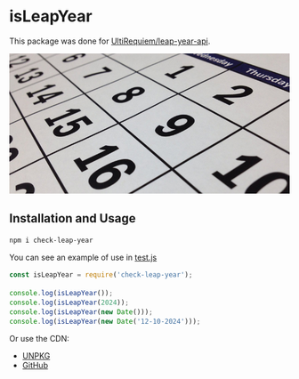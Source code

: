 # isLeapYear

This package was done for [UltiRequiem/leap-year-api](https://github.com/UltiRequiem/leap-year-api).

![Cover](./assets/cover.jpg)

## Installation and Usage

```bash
npm i check-leap-year
```

You can see an example of use in [test.js](./test.js)

```javascript
const isLeapYear = require('check-leap-year');

console.log(isLeapYear());
console.log(isLeapYear(2024));
console.log(isLeapYear(new Date()));
console.log(isLeapYear(new Date('12-10-2024')));
```

Or use the CDN:

- [UNPKG](https://unpkg.com/check-leap-year@1.2.0/index.js)
- [GitHub](https://raw.githubusercontent.com/UltiRequiem/check-leap-year/main/index.js)
